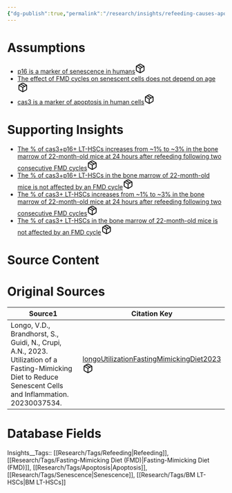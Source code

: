 ```yaml
---
{"dg-publish":true,"permalink":"/research/insights/refeeding-causes-apoptosis-in-senescent-lt-hs-cs-in-the-bone-marrow-following-two-consecutive-fmd-cycles/"}
---
```


# Assumptions
<div><ul class="dataview list-view-ul"><li><span><a data-tooltip-position="top" aria-label="Research/Assumptions/p16 is a marker of senescence in humans.md" data-href="Research/Assumptions/p16 is a marker of senescence in humans.md" href="Research/Assumptions/p16 is a marker of senescence in humans.md" class="internal-link" target="_blank" rel="noopener" fileclass-name="Research Links">p16 is a marker of senescence in humans</a><a class="metadata-menu fileclass-icon"><svg xmlns="http://www.w3.org/2000/svg" width="24" height="24" viewBox="0 0 24 24" fill="none" stroke="currentColor" stroke-width="2" stroke-linecap="round" stroke-linejoin="round" class="svg-icon lucide-package"><path d="m7.5 4.27 9 5.15"></path><path d="M21 8a2 2 0 0 0-1-1.73l-7-4a2 2 0 0 0-2 0l-7 4A2 2 0 0 0 3 8v8a2 2 0 0 0 1 1.73l7 4a2 2 0 0 0 2 0l7-4A2 2 0 0 0 21 16Z"></path><path d="m3.3 7 8.7 5 8.7-5"></path><path d="M12 22V12"></path></svg></a></span></li><li><span><a data-tooltip-position="top" aria-label="Research/Assumptions/The effect of FMD cycles on senescent cells does not depend on age.md" data-href="Research/Assumptions/The effect of FMD cycles on senescent cells does not depend on age.md" href="Research/Assumptions/The effect of FMD cycles on senescent cells does not depend on age.md" class="internal-link" target="_blank" rel="noopener" fileclass-name="Research Links">The effect of FMD cycles on senescent cells does not depend on age</a><a class="metadata-menu fileclass-icon"><svg xmlns="http://www.w3.org/2000/svg" width="24" height="24" viewBox="0 0 24 24" fill="none" stroke="currentColor" stroke-width="2" stroke-linecap="round" stroke-linejoin="round" class="svg-icon lucide-package"><path d="m7.5 4.27 9 5.15"></path><path d="M21 8a2 2 0 0 0-1-1.73l-7-4a2 2 0 0 0-2 0l-7 4A2 2 0 0 0 3 8v8a2 2 0 0 0 1 1.73l7 4a2 2 0 0 0 2 0l7-4A2 2 0 0 0 21 16Z"></path><path d="m3.3 7 8.7 5 8.7-5"></path><path d="M12 22V12"></path></svg></a></span></li><li><span><a data-tooltip-position="top" aria-label="Research/Assumptions/cas3 is a marker of apoptosis in human cells.md" data-href="Research/Assumptions/cas3 is a marker of apoptosis in human cells.md" href="Research/Assumptions/cas3 is a marker of apoptosis in human cells.md" class="internal-link" target="_blank" rel="noopener" fileclass-name="Research Links">cas3 is a marker of apoptosis in human cells</a><a class="metadata-menu fileclass-icon"><svg xmlns="http://www.w3.org/2000/svg" width="24" height="24" viewBox="0 0 24 24" fill="none" stroke="currentColor" stroke-width="2" stroke-linecap="round" stroke-linejoin="round" class="svg-icon lucide-package"><path d="m7.5 4.27 9 5.15"></path><path d="M21 8a2 2 0 0 0-1-1.73l-7-4a2 2 0 0 0-2 0l-7 4A2 2 0 0 0 3 8v8a2 2 0 0 0 1 1.73l7 4a2 2 0 0 0 2 0l7-4A2 2 0 0 0 21 16Z"></path><path d="m3.3 7 8.7 5 8.7-5"></path><path d="M12 22V12"></path></svg></a></span></li></ul></div>

# Supporting Insights
<div><ul class="dataview list-view-ul"><li><span><a data-tooltip-position="top" aria-label="Research/Insights/The % of cas3+p16+ LT-HSCs increases from ~1% to ~3% in the bone marrow of 22-month-old mice at 24 hours after refeeding following two consecutive FMD cycles.md" data-href="Research/Insights/The % of cas3+p16+ LT-HSCs increases from ~1% to ~3% in the bone marrow of 22-month-old mice at 24 hours after refeeding following two consecutive FMD cycles.md" href="Research/Insights/The % of cas3+p16+ LT-HSCs increases from ~1% to ~3% in the bone marrow of 22-month-old mice at 24 hours after refeeding following two consecutive FMD cycles.md" class="internal-link" target="_blank" rel="noopener" fileclass-name="Research Links">The % of cas3+p16+ LT-HSCs increases from ~1% to ~3% in the bone marrow of 22-month-old mice at 24 hours after refeeding following two consecutive FMD cycles</a><a class="metadata-menu fileclass-icon"><svg xmlns="http://www.w3.org/2000/svg" width="24" height="24" viewBox="0 0 24 24" fill="none" stroke="currentColor" stroke-width="2" stroke-linecap="round" stroke-linejoin="round" class="svg-icon lucide-package"><path d="m7.5 4.27 9 5.15"></path><path d="M21 8a2 2 0 0 0-1-1.73l-7-4a2 2 0 0 0-2 0l-7 4A2 2 0 0 0 3 8v8a2 2 0 0 0 1 1.73l7 4a2 2 0 0 0 2 0l7-4A2 2 0 0 0 21 16Z"></path><path d="m3.3 7 8.7 5 8.7-5"></path><path d="M12 22V12"></path></svg></a></span></li><li><span><a data-tooltip-position="top" aria-label="Research/Insights/The % of cas3+p16+ LT-HSCs in the bone marrow of 22-month-old mice is not affected by an FMD cycle.md" data-href="Research/Insights/The % of cas3+p16+ LT-HSCs in the bone marrow of 22-month-old mice is not affected by an FMD cycle.md" href="Research/Insights/The % of cas3+p16+ LT-HSCs in the bone marrow of 22-month-old mice is not affected by an FMD cycle.md" class="internal-link" target="_blank" rel="noopener" fileclass-name="Research Links">The % of cas3+p16+ LT-HSCs in the bone marrow of 22-month-old mice is not affected by an FMD cycle</a><a class="metadata-menu fileclass-icon"><svg xmlns="http://www.w3.org/2000/svg" width="24" height="24" viewBox="0 0 24 24" fill="none" stroke="currentColor" stroke-width="2" stroke-linecap="round" stroke-linejoin="round" class="svg-icon lucide-package"><path d="m7.5 4.27 9 5.15"></path><path d="M21 8a2 2 0 0 0-1-1.73l-7-4a2 2 0 0 0-2 0l-7 4A2 2 0 0 0 3 8v8a2 2 0 0 0 1 1.73l7 4a2 2 0 0 0 2 0l7-4A2 2 0 0 0 21 16Z"></path><path d="m3.3 7 8.7 5 8.7-5"></path><path d="M12 22V12"></path></svg></a></span></li><li><span><a data-tooltip-position="top" aria-label="Research/Insights/The % of cas3+ LT-HSCs increases from ~1% to ~3% in the bone marrow of 22-month-old mice at 24 hours after refeeding following two consecutive FMD cycles.md" data-href="Research/Insights/The % of cas3+ LT-HSCs increases from ~1% to ~3% in the bone marrow of 22-month-old mice at 24 hours after refeeding following two consecutive FMD cycles.md" href="Research/Insights/The % of cas3+ LT-HSCs increases from ~1% to ~3% in the bone marrow of 22-month-old mice at 24 hours after refeeding following two consecutive FMD cycles.md" class="internal-link" target="_blank" rel="noopener" fileclass-name="Research Links">The % of cas3+ LT-HSCs increases from ~1% to ~3% in the bone marrow of 22-month-old mice at 24 hours after refeeding following two consecutive FMD cycles</a><a class="metadata-menu fileclass-icon"><svg xmlns="http://www.w3.org/2000/svg" width="24" height="24" viewBox="0 0 24 24" fill="none" stroke="currentColor" stroke-width="2" stroke-linecap="round" stroke-linejoin="round" class="svg-icon lucide-package"><path d="m7.5 4.27 9 5.15"></path><path d="M21 8a2 2 0 0 0-1-1.73l-7-4a2 2 0 0 0-2 0l-7 4A2 2 0 0 0 3 8v8a2 2 0 0 0 1 1.73l7 4a2 2 0 0 0 2 0l7-4A2 2 0 0 0 21 16Z"></path><path d="m3.3 7 8.7 5 8.7-5"></path><path d="M12 22V12"></path></svg></a></span></li><li><span><a data-tooltip-position="top" aria-label="Research/Insights/The % of cas3+ LT-HSCs in the bone marrow of 22-month-old mice is not affected by an FMD cycle.md" data-href="Research/Insights/The % of cas3+ LT-HSCs in the bone marrow of 22-month-old mice is not affected by an FMD cycle.md" href="Research/Insights/The % of cas3+ LT-HSCs in the bone marrow of 22-month-old mice is not affected by an FMD cycle.md" class="internal-link" target="_blank" rel="noopener" fileclass-name="Research Links">The % of cas3+ LT-HSCs in the bone marrow of 22-month-old mice is not affected by an FMD cycle</a><a class="metadata-menu fileclass-icon"><svg xmlns="http://www.w3.org/2000/svg" width="24" height="24" viewBox="0 0 24 24" fill="none" stroke="currentColor" stroke-width="2" stroke-linecap="round" stroke-linejoin="round" class="svg-icon lucide-package"><path d="m7.5 4.27 9 5.15"></path><path d="M21 8a2 2 0 0 0-1-1.73l-7-4a2 2 0 0 0-2 0l-7 4A2 2 0 0 0 3 8v8a2 2 0 0 0 1 1.73l7 4a2 2 0 0 0 2 0l7-4A2 2 0 0 0 21 16Z"></path><path d="m3.3 7 8.7 5 8.7-5"></path><path d="M12 22V12"></path></svg></a></span></li></ul></div>

# Source Content
<div><ul class="dataview list-view-ul"></ul></div>

# Original Sources
<div><table class="dataview table-view-table"><thead class="table-view-thead"><tr class="table-view-tr-header"><th class="table-view-th"><span>Source</span><span class="dataview small-text">1</span></th><th class="table-view-th"><span>Citation Key</span></th></tr></thead><tbody class="table-view-tbody"><tr><td><span>Longo, V.D., Brandhorst, S., Guidi, N., Crupi, A.N., 2023. Utilization of a Fasting-Mimicking Diet to Reduce Senescent Cells and Inflammation. 20230037534.</span></td><td><span><a data-tooltip-position="top" aria-label="Research/Patents/longoUtilizationFastingMimickingDiet2023.md" data-href="Research/Patents/longoUtilizationFastingMimickingDiet2023.md" href="Research/Patents/longoUtilizationFastingMimickingDiet2023.md" class="internal-link" target="_blank" rel="noopener" fileclass-name="Research Links">longoUtilizationFastingMimickingDiet2023</a><a class="metadata-menu fileclass-icon"><svg xmlns="http://www.w3.org/2000/svg" width="24" height="24" viewBox="0 0 24 24" fill="none" stroke="currentColor" stroke-width="2" stroke-linecap="round" stroke-linejoin="round" class="svg-icon lucide-package"><path d="m7.5 4.27 9 5.15"></path><path d="M21 8a2 2 0 0 0-1-1.73l-7-4a2 2 0 0 0-2 0l-7 4A2 2 0 0 0 3 8v8a2 2 0 0 0 1 1.73l7 4a2 2 0 0 0 2 0l7-4A2 2 0 0 0 21 16Z"></path><path d="m3.3 7 8.7 5 8.7-5"></path><path d="M12 22V12"></path></svg></a></span></td></tr></tbody></table></div>

# Database Fields
Insights__Tags:: [[Research/Tags/Refeeding\|Refeeding]], [[Research/Tags/Fasting-Mimicking Diet (FMD)\|Fasting-Mimicking Diet (FMD)]], [[Research/Tags/Apoptosis\|Apoptosis]], [[Research/Tags/Senescence\|Senescence]], [[Research/Tags/BM LT-HSCs\|BM LT-HSCs]]